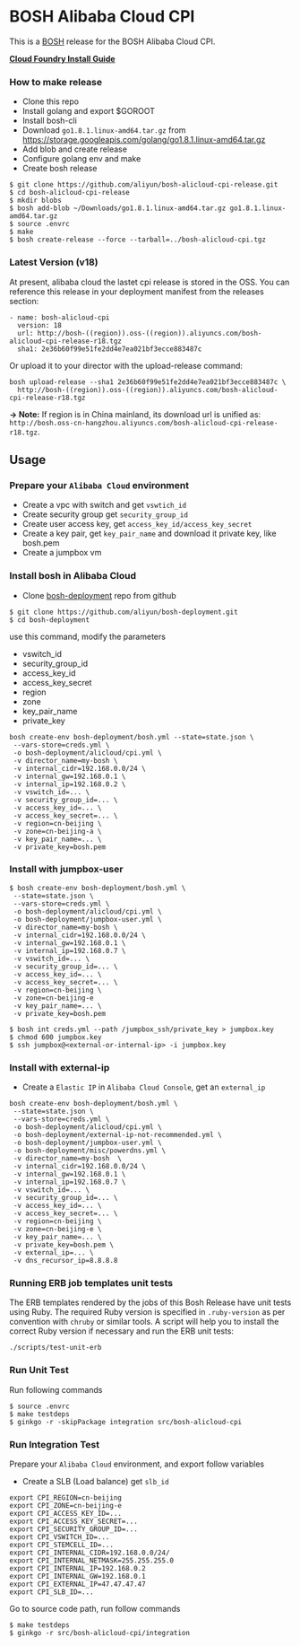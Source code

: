 # BOSH Alibaba Cloud CPI

This is a [BOSH](http://bosh.io) release for the BOSH Alibaba Cloud CPI.

**[Cloud Foundry Install Guide](docs/cf/install-cf.md)**

### How to make release

- Clone this repo
- Install golang and export $GOROOT
- Install bosh-cli
- Download `go1.8.1.linux-amd64.tar.gz` from https://storage.googleapis.com/golang/go1.8.1.linux-amd64.tar.gz
- Add blob and create release
- Configure golang env and make
- Create bosh release

```
$ git clone https://github.com/aliyun/bosh-alicloud-cpi-release.git
$ cd bosh-alicloud-cpi-release
$ mkdir blobs
$ bosh add-blob ~/Downloads/go1.8.1.linux-amd64.tar.gz go1.8.1.linux-amd64.tar.gz
$ source .envrc
$ make
$ bosh create-release --force --tarball=../bosh-alicloud-cpi.tgz
```
### Latest Version (v18)

At present, alibaba cloud the lastet cpi release is stored in the OSS. You can reference this release in your deployment manifest from the releases section:
```
- name: bosh-alicloud-cpi
  version: 18
  url: http://bosh-((region)).oss-((region)).aliyuncs.com/bosh-alicloud-cpi-release-r18.tgz
  sha1: 2e36b60f99e51fe2dd4e7ea021bf3ecce883487c
```
Or upload it to your director with the upload-release command:
```
bosh upload-release --sha1 2e36b60f99e51fe2dd4e7ea021bf3ecce883487c \
  http://bosh-((region)).oss-((region)).aliyuncs.com/bosh-alicloud-cpi-release-r18.tgz
```

**-> Note:** If region is in China mainland, its download url is unified as: `http://bosh.oss-cn-hangzhou.aliyuncs.com/bosh-alicloud-cpi-release-r18.tgz`.

## Usage

### Prepare your `Alibaba Cloud` environment

- Create a vpc with switch and get `vswtich_id`
- Create security group get `security_group_id`
- Create user access key, get `access_key_id/access_key_secret`
- Create a key pair, get `key_pair_name` and download it private key, like bosh.pem
- Create a jumpbox vm

### Install bosh in Alibaba Cloud

- Clone [bosh-deployment](https://github.com/aliyun/bosh-deployment) repo from github

```
$ git clone https://github.com/aliyun/bosh-deployment.git
$ cd bosh-deployment
```

use this command, modify the parameters

- vswitch_id
- security_group_id
- access_key_id
- access_key_secret
- region
- zone
- key_pair_name
- private_key

```
bosh create-env bosh-deployment/bosh.yml --state=state.json \
 --vars-store=creds.yml \
 -o bosh-deployment/alicloud/cpi.yml \
 -v director_name=my-bosh \
 -v internal_cidr=192.168.0.0/24 \
 -v internal_gw=192.168.0.1 \
 -v internal_ip=192.168.0.2 \
 -v vswitch_id=... \
 -v security_group_id=... \
 -v access_key_id=... \
 -v access_key_secret=... \
 -v region=cn-beijing \
 -v zone=cn-beijing-a \
 -v key_pair_name=... \
 -v private_key=bosh.pem
```

### Install with jumpbox-user

```
$ bosh create-env bosh-deployment/bosh.yml \
 --state=state.json \
 --vars-store=creds.yml \
 -o bosh-deployment/alicloud/cpi.yml \
 -o bosh-deployment/jumpbox-user.yml \
 -v director_name=my-bosh \
 -v internal_cidr=192.168.0.0/24 \
 -v internal_gw=192.168.0.1 \
 -v internal_ip=192.168.0.7 \
 -v vswitch_id=... \
 -v security_group_id=... \
 -v access_key_id=... \
 -v access_key_secret=... \
 -v region=cn-beijing \
 -v zone=cn-beijing-e
 -v key_pair_name=... \
 -v private_key=bosh.pem
```

```
$ bosh int creds.yml --path /jumpbox_ssh/private_key > jumpbox.key
$ chmod 600 jumpbox.key
$ ssh jumpbox@<external-or-internal-ip> -i jumpbox.key
```

### Install with external-ip

- Create a `Elastic IP` in `Alibaba Cloud Console`, get an `external_ip`

```
bosh create-env bosh-deployment/bosh.yml \
 --state=state.json \
 --vars-store=creds.yml \
 -o bosh-deployment/alicloud/cpi.yml \
 -o bosh-deployment/external-ip-not-recommended.yml \
 -o bosh-deployment/jumpbox-user.yml \
 -o bosh-deployment/misc/powerdns.yml \
 -v director_name=my-bosh  \
 -v internal_cidr=192.168.0.0/24 \
 -v internal_gw=192.168.0.1 \
 -v internal_ip=192.168.0.7 \
 -v vswitch_id=... \
 -v security_group_id=... \
 -v access_key_id=... \
 -v access_key_secret=... \
 -v region=cn-beijing \
 -v zone=cn-beijing-e \
 -v key_pair_name=... \
 -v private_key=bosh.pem \
 -v external_ip=... \
 -v dns_recursor_ip=8.8.8.8
```

### Running ERB job templates unit tests

The ERB templates rendered by the jobs of this Bosh Release have unit tests
using Ruby. The required Ruby version is specified in `.ruby-version` as per
convention with `chruby` or similar tools. A script will help you to install
the correct Ruby version if necessary and run the ERB unit tests:

```
./scripts/test-unit-erb
```

### Run Unit Test

Run following commands

```
$ source .envrc
$ make testdeps
$ ginkgo -r -skipPackage integration src/bosh-alicloud-cpi
```

### Run Integration Test

Prepare your `Alibaba Cloud` environment, and export follow variables

- Create a SLB (Load balance) get `slb_id`

```
export CPI_REGION=cn-beijing
export CPI_ZONE=cn-beijing-e
export CPI_ACCESS_KEY_ID=...
export CPI_ACCESS_KEY_SECRET=...
export CPI_SECURITY_GROUP_ID=...
export CPI_VSWITCH_ID=...
export CPI_STEMCELL_ID=...
export CPI_INTERNAL_CIDR=192.168.0.0/24/
export CPI_INTERNAL_NETMASK=255.255.255.0
export CPI_INTERNAL_IP=192.168.0.2
export CPI_INTERNAL_GW=192.168.0.1
export CPI_EXTERNAL_IP=47.47.47.47
export CPI_SLB_ID=...
```

Go to source code path, run follow commands

```
$ make testdeps
$ ginkgo -r src/bosh-alicloud-cpi/integration
```
